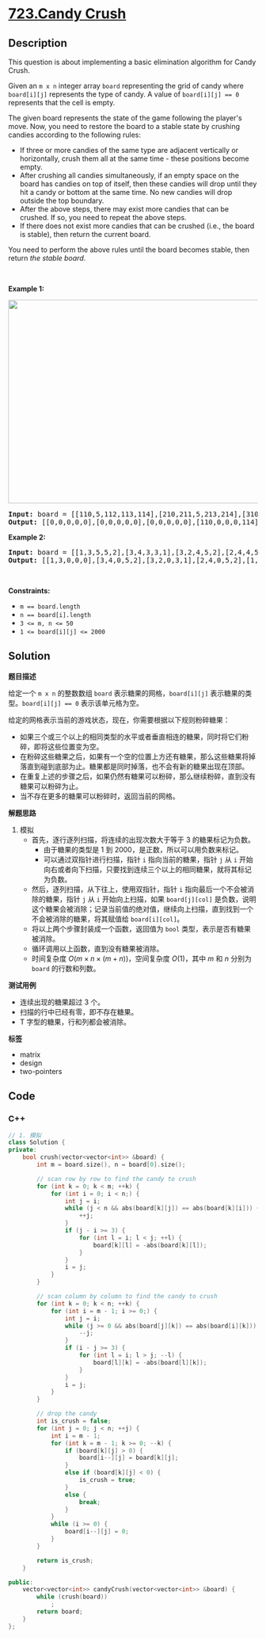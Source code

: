 # [723.Candy Crush](https://leetcode.com/problems/candy-crush/description/)

## Description

<p>This question is about implementing a basic elimination algorithm for Candy Crush.</p>

<p>Given an <code>m x n</code> integer array <code>board</code> representing the grid of candy where <code>board[i][j]</code> represents the type of candy. A value of <code>board[i][j] == 0</code> represents that the cell is empty.</p>

<p>The given board represents the state of the game following the player&#39;s move. Now, you need to restore the board to a stable state by crushing candies according to the following rules:</p>

<ul>
  <li>If three or more candies of the same type are adjacent vertically or horizontally, crush them all at the same time - these positions become empty.</li>
  <li>After crushing all candies simultaneously, if an empty space on the board has candies on top of itself, then these candies will drop until they hit a candy or bottom at the same time. No new candies will drop outside the top boundary.</li>
  <li>After the above steps, there may exist more candies that can be crushed. If so, you need to repeat the above steps.</li>
  <li>If there does not exist more candies that can be crushed (i.e., the board is stable), then return the current board.</li>
</ul>

<p>You need to perform the above rules until the board becomes stable, then return <em>the stable board</em>.</p>

<p>&nbsp;</p>
<p><strong class="example">Example 1:</strong></p>
<img src="https://fastly.jsdelivr.net/gh/doocs/leetcode@main/solution/0700-0799/0723.Candy%20Crush/images/candy_crush_example_2.png" style="width: 600px; height: 411px;" />
<pre>
<strong>Input:</strong> board = [[110,5,112,113,114],[210,211,5,213,214],[310,311,3,313,314],[410,411,412,5,414],[5,1,512,3,3],[610,4,1,613,614],[710,1,2,713,714],[810,1,2,1,1],[1,1,2,2,2],[4,1,4,4,1014]]
<strong>Output:</strong> [[0,0,0,0,0],[0,0,0,0,0],[0,0,0,0,0],[110,0,0,0,114],[210,0,0,0,214],[310,0,0,113,314],[410,0,0,213,414],[610,211,112,313,614],[710,311,412,613,714],[810,411,512,713,1014]]
</pre>

<p><strong class="example">Example 2:</strong></p>

<pre>
<strong>Input:</strong> board = [[1,3,5,5,2],[3,4,3,3,1],[3,2,4,5,2],[2,4,4,5,5],[1,4,4,1,1]]
<strong>Output:</strong> [[1,3,0,0,0],[3,4,0,5,2],[3,2,0,3,1],[2,4,0,5,2],[1,4,3,1,1]]
</pre>

<p>&nbsp;</p>
<p><strong>Constraints:</strong></p>

<ul>
  <li><code>m == board.length</code></li>
  <li><code>n == board[i].length</code></li>
  <li><code>3 &lt;= m, n &lt;= 50</code></li>
  <li><code>1 &lt;= board[i][j] &lt;= 2000</code></li>
</ul>

## Solution

**题目描述**

给定一个 `m x n` 的整数数组 `board` 表示糖果的网格，`board[i][j]` 表示糖果的类型。`board[i][j] == 0` 表示该单元格为空。

给定的网格表示当前的游戏状态，现在，你需要根据以下规则粉碎糖果：

- 如果三个或三个以上的相同类型的水平或者垂直相连的糖果，同时将它们粉碎，即将这些位置变为空。
- 在粉碎这些糖果之后，如果有一个空的位置上方还有糖果，那么这些糖果将掉落直到碰到底部为止。糖果都是同时掉落，也不会有新的糖果出现在顶部。
- 在重复上述的步骤之后，如果仍然有糖果可以粉碎，那么继续粉碎，直到没有糖果可以粉碎为止。
- 当不存在更多的糖果可以粉碎时，返回当前的网格。

**解题思路**

1. 模拟
   - 首先，逐行逐列扫描，将连续的出现次数大于等于 3 的糖果标记为负数。
     - 由于糖果的类型是 1 到 2000，是正数，所以可以用负数来标记。
     - 可以通过双指针进行扫描，指针 `i` 指向当前的糖果，指针 `j` 从 `i` 开始向右或者向下扫描，只要找到连续三个以上的相同糖果，就将其标记为负数。
   - 然后，逐列扫描，从下往上，使用双指针，指针 `i` 指向最后一个不会被消除的糖果，指针 `j` 从 `i` 开始向上扫描，如果 `board[j][col]` 是负数，说明这个糖果会被消除；记录当前值的绝对值，继续向上扫描，直到找到一个不会被消除的糖果，将其赋值给 `board[i][col]`。
   - 将以上两个步骤封装成一个函数，返回值为 `bool` 类型，表示是否有糖果被消除。
   - 循环调用以上函数，直到没有糖果被消除。
   - 时间复杂度 $O(m \times n \times (m + n))$，空间复杂度 $O(1)$，其中 $m$ 和 $n$ 分别为 `board` 的行数和列数。

**测试用例**

- 连续出现的糖果超过 3 个。
- 扫描的行中已经有零，即不存在糖果。
- T 字型的糖果，行和列都会被消除。

**标签**

- matrix
- design
- two-pointers

<!-- code start -->
## Code

### C++

```cpp
// 1. 模拟
class Solution {
private:
    bool crush(vector<vector<int>> &board) {
        int m = board.size(), n = board[0].size();

        // scan row by row to find the candy to crush
        for (int k = 0; k < m; ++k) {
            for (int i = 0; i < n;) {
                int j = i;
                while (j < n && abs(board[k][j]) == abs(board[k][i])) {
                    ++j;
                }
                if (j - i >= 3) {
                    for (int l = i; l < j; ++l) {
                        board[k][l] = -abs(board[k][l]);
                    }
                }
                i = j;
            }
        }

        // scan column by column to find the candy to crush
        for (int k = 0; k < n; ++k) {
            for (int i = m - 1; i >= 0;) {
                int j = i;
                while (j >= 0 && abs(board[j][k]) == abs(board[i][k])) {
                    --j;
                }
                if (i - j >= 3) {
                    for (int l = i; l > j; --l) {
                        board[l][k] = -abs(board[l][k]);
                    }
                }
                i = j;
            }
        }

        // drop the candy
        int is_crush = false;
        for (int j = 0; j < n; ++j) {
            int i = m - 1;
            for (int k = m - 1; k >= 0; --k) {
                if (board[k][j] > 0) {
                    board[i--][j] = board[k][j];
                }
                else if (board[k][j] < 0) {
                    is_crush = true;
                }
                else {
                    break;
                }
            }
            while (i >= 0) {
                board[i--][j] = 0;
            }
        }

        return is_crush;
    }

public:
    vector<vector<int>> candyCrush(vector<vector<int>> &board) {
        while (crush(board))
            ;
        return board;
    }
};
```

<!-- code end -->
